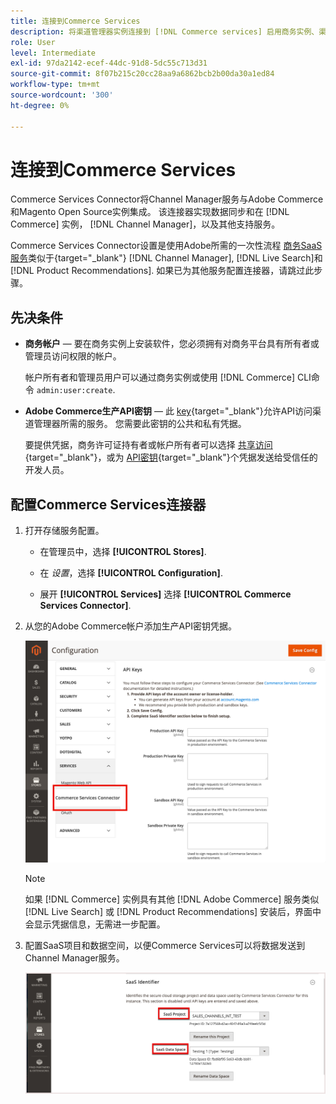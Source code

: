 ```yaml
---
title: 连接到Commerce Services
description: 将渠道管理器实例连接到 [!DNL Commerce services] 启用商务实例、渠道管理器和其他支持服务之间的数据同步和通信。
role: User
level: Intermediate
exl-id: 97da2142-ecef-44dc-91d8-5dc55c713d31
source-git-commit: 8f07b215c20cc28aa9a6862bcb2b00da30a1ed84
workflow-type: tm+mt
source-wordcount: '300'
ht-degree: 0%

---
```


# 连接到Commerce Services

Commerce Services Connector将Channel Manager服务与Adobe Commerce和Magento Open Source实例集成。 该连接器实现数据同步和在 [!DNL Commerce] 实例， [!DNL Channel Manager]，以及其他支持服务。

Commerce Services Connector设置是使用Adobe所需的一次性流程 [商务SaaS服务](https://experienceleague.adobe.com/docs/commerce-merchant-services/user-guides/home.html)类似于{target=&quot;_blank&quot;} [!DNL Channel Manager], [!DNL Live Search]和 [!DNL Product Recommendations]. 如果已为其他服务配置连接器，请跳过此步骤。

## 先决条件

- **商务帐户** — 要在商务实例上安装软件，您必须拥有对商务平台具有所有者或管理员访问权限的帐户。

   帐户所有者和管理员用户可以通过商务实例或使用 [!DNL Commerce] CLI命令 `admin:user:create`.

- **Adobe Commerce生产API密钥** — 此 [key](https://docs.magento.com/user-guide/system/saas.html#apikey){target=&quot;_blank&quot;}允许API访问渠道管理器所需的服务。 您需要此密钥的公共和私有凭据。

   要提供凭据，商务许可证持有者或帐户所有者可以选择
   [共享访问](https://docs.magento.com/user-guide/magento/magento-account-share.html){target=&quot;_blank&quot;}，或为 [API密钥](https://docs.magento.com/user-guide/system/saas.html#apikey){target=&quot;_blank&quot;}个凭据发送给受信任的开发人员。

## 配置Commerce Services连接器

1. 打开存储服务配置。

   - 在管理员中，选择 **[!UICONTROL Stores]**.

   - 在 *设置*，选择 **[!UICONTROL Configuration]**.

   - 展开 **[!UICONTROL Services]** 选择 **[!UICONTROL Commerce Services Connector]**.

1. 从您的Adobe Commerce帐户添加生产API密钥凭据。

   ![[!DNL Commerce Service Connector] 服务 [!DNL Admin] 视图](assets/commerce-services-connector-admin-service-view.png)


   >[!NOTE]
   >
   > 如果 [!DNL Commerce] 实例具有其他 [!DNL Adobe Commerce] 服务类似 [!DNL Live Search] 或 [!DNL Product Recommendations] 安装后，界面中会显示凭据信息，无需进一步配置。

1. 配置SaaS项目和数据空间，以便Commerce Services可以将数据发送到Channel Manager服务。

   ![[!DNL Commerce Service Connector] SaaS标识符配置 [!DNL Admin] 视图](assets/commerce-services-connector-saas-config.png)

